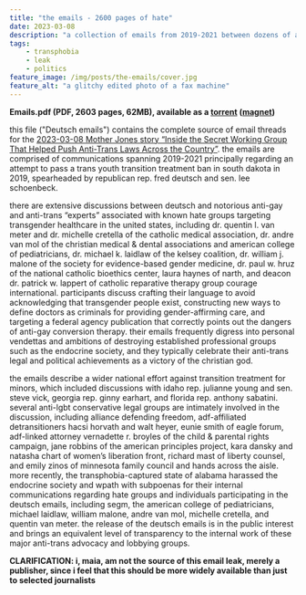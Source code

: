 ```yaml
---
title: "the emails - 2600 pages of hate"
date: 2023-03-08
description: "a collection of emails from 2019-2021 between dozens of anti-trans expert witnesses, US right-wing lawmakers and conservative legal groups"
tags:
    - transphobia
    - leak
    - politics
feature_image: /img/posts/the-emails/cover.jpg
feature_alt: "a glitchy edited photo of a fax machine"
---
```


**Emails.pdf (PDF, 2603 pages, 62MB), available as a [torrent](/files/emails.torrent) ([magnet](magnet:?xt=urn:btih:78cebcb51122170c857d71a6bd64e939c26af7f3&xt=urn:btmh:1220af77008cd1506d65208aa0a8cf8b288d783b90a7b4ea4f8c08fa3a5c08b90b5e))**

this file ("Deutsch emails") contains the complete source of email threads for the [2023-03-08 Mother Jones story “Inside the Secret Working Group That Helped Push Anti-Trans Laws Across the Country”](https://www.motherjones.com/politics/2023/03/anti-trans-transgender-health-care-ban-legislation-bill-minors-children-lgbtq/). the emails are comprised of communications spanning 2019-2021 principally regarding an attempt to pass a trans youth transition treatment ban in south dakota in 2019, spearheaded by republican rep. fred deutsch and sen. lee schoenbeck.
 
there are extensive discussions between deutsch and notorious anti-gay and anti-trans “experts” associated with known hate groups targeting transgender healthcare in the united states, including dr. quentin l. van meter and dr. michelle cretella of the catholic medical association, dr. andre van mol of the christian medical & dental associations and american college of pediatricians, dr. michael k. laidlaw of the kelsey coalition, dr. william j. malone of the society for evidence-based gender medicine, dr. paul w. hruz of the national catholic bioethics center, laura haynes of narth, and deacon dr. patrick w. lappert of catholic reparative therapy group courage international. participants discuss crafting their language to avoid acknowledging that transgender people exist, constructing new ways to define doctors as criminals for providing gender-affirming care, and targeting a federal agency publication that correctly points out the dangers of anti-gay conversion therapy. their emails frequently digress into personal vendettas and ambitions of destroying established professional groups such as the endocrine society, and they typically celebrate their anti-trans legal and political achievements as a victory of the christian god. 

the emails describe a wider national effort against transition treatment for minors, which included discussions with idaho rep. julianne young and sen. steve vick, georgia rep. ginny earhart, and florida rep. anthony sabatini. several anti-lgbt conservative legal groups are intimately involved in the discussion, including alliance defending freedom, adf-affiliated detransitioners hacsi horvath and walt heyer, eunie smith of eagle forum, adf-linked attorney vernadette r. broyles of the child & parental rights campaign, jane robbins of the american principles project, kara dansky and natasha chart of women’s liberation front, richard mast of liberty counsel, and emily zinos of minnesota family council and hands across the aisle. more recently, the transphobia-captured state of alabama harassed the endocrine society and wpath with subpoenas for their internal communications regarding hate groups and individuals participating in the deutsch emails, including segm, the american college of pediatricians, michael laidlaw, william malone, andre van mol, michelle cretella, and quentin van meter. the release of the deutsch emails is in the public interest and brings an equivalent level of transparency to the internal work of these major anti-trans advocacy and lobbying groups.

**CLARIFICATION: i, maia, am not the source of this email leak, merely a publisher, since i feel that this should be more widely available than just to selected journalists**